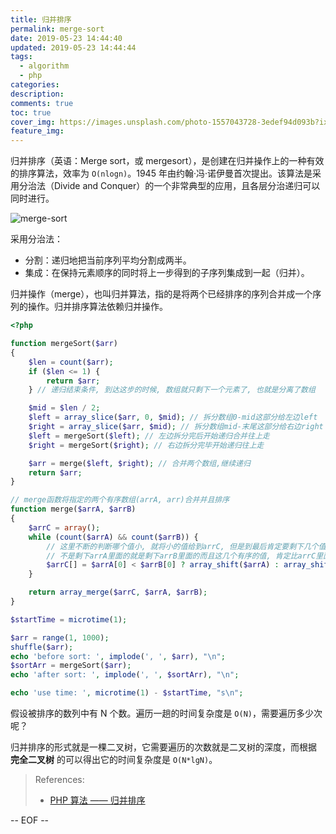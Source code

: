```yaml
---
title: 归并排序
permalink: merge-sort
date: 2019-05-23 14:44:40
updated: 2019-05-23 14:44:44
tags:
  - algorithm
  - php
categories:
description:
comments: true
toc: true
cover_img: https://images.unsplash.com/photo-1557043728-3edef94d093b?ixlib=rb-1.2.1&ixid=eyJhcHBfaWQiOjEyMDd9&auto=format&fit=crop&w=640&q=80
feature_img:
---
```


归并排序（英语：Merge sort，或 mergesort），是创建在归并操作上的一种有效的排序算法，效率为 `O(nlogn)`。1945 年由约翰·冯·诺伊曼首次提出。该算法是采用分治法（Divide and Conquer）的一个非常典型的应用，且各层分治递归可以同时进行。

<!-- more -->

![merge-sort](https://user-images.githubusercontent.com/9289792/58546744-9751a300-8238-11e9-84d1-0d33d5eaacee.gif)

采用分治法：

- 分割：递归地把当前序列平均分割成两半。
- 集成：在保持元素顺序的同时将上一步得到的子序列集成到一起（归并）。

归并操作（merge），也叫归并算法，指的是将两个已经排序的序列合并成一个序列的操作。归并排序算法依赖归并操作。

```php
<?php

function mergeSort($arr)
{
    $len = count($arr);
    if ($len <= 1) {
        return $arr;
    } // 递归结束条件, 到达这步的时候, 数组就只剩下一个元素了, 也就是分离了数组

    $mid = $len / 2;
    $left = array_slice($arr, 0, $mid); // 拆分数组0-mid这部分给左边left
    $right = array_slice($arr, $mid); // 拆分数组mid-末尾这部分给右边right
    $left = mergeSort($left); // 左边拆分完后开始递归合并往上走
    $right = mergeSort($right); // 右边拆分完毕开始递归往上走

    $arr = merge($left, $right); // 合并两个数组,继续递归
    return $arr;
}

// merge函数将指定的两个有序数组(arrA, arr)合并并且排序
function merge($arrA, $arrB)
{
    $arrC = array();
    while (count($arrA) && count($arrB)) {
        // 这里不断的判断哪个值小, 就将小的值给到arrC, 但是到最后肯定要剩下几个值,
        // 不是剩下arrA里面的就是剩下arrB里面的而且这几个有序的值, 肯定比arrC里面所有的值都大所以使用
        $arrC[] = $arrA[0] < $arrB[0] ? array_shift($arrA) : array_shift($arrB);
    }

    return array_merge($arrC, $arrA, $arrB);
}

$startTime = microtime(1);

$arr = range(1, 1000);
shuffle($arr);
echo 'before sort: ', implode(', ', $arr), "\n";
$sortArr = mergeSort($arr);
echo 'after sort: ', implode(', ', $sortArr), "\n";

echo 'use time: ', microtime(1) - $startTime, "s\n";
```

假设被排序的数列中有 N 个数。遍历一趟的时间复杂度是 `O(N)`，需要遍历多少次呢？

归并排序的形式就是一棵二叉树，它需要遍历的次数就是二叉树的深度，而根据 **完全二叉树** 的可以得出它的时间复杂度是 `O(N*lgN)`。

> References:
>
> - [PHP 算法 —— 归并排序](https://shockerli.net/post/merge-sort-implement-by-php/)

-- EOF --
